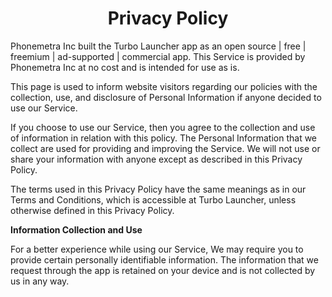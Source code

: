 <h1 align="center">Privacy Policy</h1>
<p>Phonemetra Inc built the Turbo Launcher app as an open source | free | freemium | ad-supported | commercial app. 
  This Service is provided by Phonemetra Inc at no cost and is intended for use as is.</p>
<p>This page is used to inform website visitors regarding our policies with the collection, use, and
    disclosure of Personal Information if anyone decided to use our Service.</p>
<p>If you choose to use our Service, then you agree to the collection and use of information in
    relation with this policy. The Personal Information that we collect are used for providing and
    improving the Service. We will not use or share your information with anyone except as described
    in this Privacy Policy.</p>
<p>The terms used in this Privacy Policy have the same meanings as in our Terms and Conditions,
    which is accessible at Turbo Launcher, unless otherwise defined in this Privacy Policy.</p>

<p><strong>Information Collection and Use</strong></p>
<p>For a better experience while using our Service, We may require you to provide certain personally identifiable information. The information that we request through the app is retained on your device and is not collected by us in any way.</p> 
